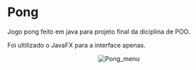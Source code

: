 # Pong

Jogo pong feito em java para projeto final da diciplina de POO.

Foi ultilizado o JavaFX para a interface apenas.


<div align="center">

![Pong_menu](https://user-images.githubusercontent.com/40917812/65825051-7d58b900-e248-11e9-8f7b-679903044951.png)

</div>

